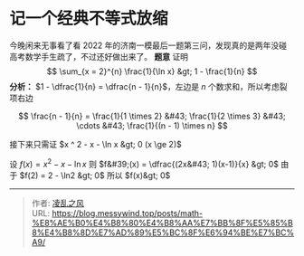 # 记一个经典不等式放缩


今晚闲来无事看了看 $2022$ 年的济南一模最后一题第三问，发现真的是两年没碰高考数学手生疏了，不过还好做出来了。
**题意**
证明
$$
\sum_{x = 2}^{n} \frac{1}{\ln x} &gt; 1 - \frac{1}{n}
$$
**分析：**
$1 - \dfrac{1}{n} = \dfrac{n - 1}{n}$，左边是 $n$ 个数求和，所以考虑裂项右边

$$
\frac{n - 1}{n} = \frac{1}{1 \times 2} &#43; \frac{1}{2 \times 3} &#43; \cdots &#43; \frac{1}{(n - 1) \times n}
$$

接下来只需证 $x ^ 2 - x - \ln x &gt; 0 (x \ge 2)$

设 $f(x) = x ^ 2 - x - \ln x$
则 $f&#39;(x) = \dfrac{(2x&#43; 1)(x-1)}{x} &gt; 0$
由于 $f(2) = 2 - \ln2 &gt; 0$
所以 $f(x)&gt; 0$

---

> 作者: [凌乱之风](https://github.com/messywind)  
> URL: https://blog.messywind.top/posts/math-%E8%AE%B0%E4%B8%80%E4%B8%AA%E7%BB%8F%E5%85%B8%E4%B8%8D%E7%AD%89%E5%BC%8F%E6%94%BE%E7%BC%A9/  

